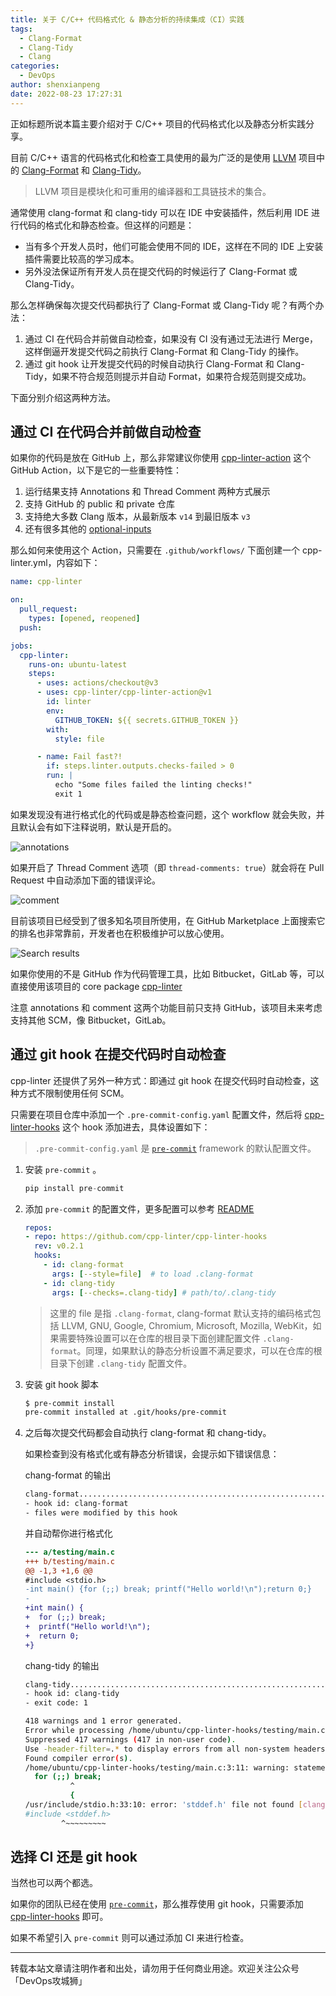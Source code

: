 ```yaml
---
title: 关于 C/C++ 代码格式化 & 静态分析的持续集成（CI）实践
tags:
  - Clang-Format
  - Clang-Tidy
  - Clang
categories:
  - DevOps
author: shenxianpeng
date: 2022-08-23 17:27:31
---
```


正如标题所说本篇主要介绍对于 C/C++ 项目的代码格式化以及静态分析实践分享。

目前 C/C++ 语言的代码格式化和检查工具使用的最为广泛的是使用 [LLVM](https://llvm.org/) 项目中的 [Clang-Format](https://clang.llvm.org/docs/ClangFormat.html) 和 [Clang-Tidy](https://clang.llvm.org/extra/clang-tidy/)。

> LLVM 项目是模块化和可重用的编译器和工具链技术的集合。

通常使用 clang-format 和 clang-tidy 可以在 IDE 中安装插件，然后利用 IDE 进行代码的格式化和静态检查。但这样的问题是：

* 当有多个开发人员时，他们可能会使用不同的 IDE，这样在不同的 IDE 上安装插件需要比较高的学习成本。
* 另外没法保证所有开发人员在提交代码的时候运行了 Clang-Format 或 Clang-Tidy。

那么怎样确保每次提交代码都执行了 Clang-Format 或 Clang-Tidy 呢？有两个办法：

1. 通过 CI 在代码合并前做自动检查，如果没有 CI 没有通过无法进行 Merge，这样倒逼开发提交代码之前执行 Clang-Format 和 Clang-Tidy 的操作。
2. 通过 git hook 让开发提交代码的时候自动执行 Clang-Format 和 Clang-Tidy，如果不符合规范则提示并自动 Format，如果符合规范则提交成功。

下面分别介绍这两种方法。

## 通过 CI 在代码合并前做自动检查

如果你的代码是放在 GitHub 上，那么非常建议你使用 [cpp-linter-action](https://github.com/cpp-linter/cpp-linter-action) 这个 GitHub Action，以下是它的一些重要特性：

1. 运行结果支持 Annotations 和 Thread Comment 两种方式展示
2. 支持 GitHub 的 public 和 private 仓库
3. 支持绝大多数 Clang 版本，从最新版本 `v14` 到最旧版本 `v3`
4. 还有很多其他的 [optional-inputs](https://github.com/cpp-linter/cpp-linter-action#optional-inputs)

那么如何来使用这个 Action，只需要在 `.github/workflows/` 下面创建一个 cpp-linter.yml，内容如下：

```yaml
name: cpp-linter

on:
  pull_request:
    types: [opened, reopened]
  push:

jobs:
  cpp-linter:
    runs-on: ubuntu-latest
    steps:
      - uses: actions/checkout@v3
      - uses: cpp-linter/cpp-linter-action@v1
        id: linter
        env:
          GITHUB_TOKEN: ${{ secrets.GITHUB_TOKEN }}
        with:
          style: file

      - name: Fail fast?!
        if: steps.linter.outputs.checks-failed > 0
        run: |
          echo "Some files failed the linting checks!"
          exit 1
```

如果发现没有进行格式化的代码或是静态检查问题，这个 workflow 就会失败，并且默认会有如下注释说明，默认是开启的。

![annotations](cpp-linter/annotations.png)

如果开启了 Thread Comment 选项（即 `thread-comments: true`）就会将在 Pull Request 中自动添加下面的错误评论。

![comment](cpp-linter/comment.png)

目前该项目已经受到了很多知名项目所使用，在 GitHub Marketplace 上面搜索它的排名也非常靠前，开发者也在积极维护可以放心使用。

![Search results](cpp-linter/search-result.png)

如果你使用的不是 GitHub 作为代码管理工具，比如 Bitbucket，GitLab 等，可以直接使用该项目的 core package [cpp-linter](https://github.com/cpp-linter/cpp-linter)

注意 annotations 和 comment 这两个功能目前只支持 GitHub，该项目未来考虑支持其他 SCM，像 Bitbucket，GitLab。

## 通过 git hook 在提交代码时自动检查

cpp-linter 还提供了另外一种方式：即通过 git hook 在提交代码时自动检查，这种方式不限制使用任何 SCM。

只需要在项目仓库中添加一个 `.pre-commit-config.yaml` 配置文件，然后将 [cpp-linter-hooks](https://github.com/cpp-linter/cpp-linter-hooks) 这个 hook 添加进去，具体设置如下：

> `.pre-commit-config.yaml` 是 [`pre-commit`](https://pre-commit.com/) framework 的默认配置文件。

1. 安装 `pre-commit` 。

    ```python
    pip install pre-commit
    ```

2. 添加 `pre-commit` 的配置文件，更多配置可以参考 [README](https://github.com/cpp-linter/cpp-linter-hooks)

    ```yaml
    repos:
    - repo: https://github.com/cpp-linter/cpp-linter-hooks
      rev: v0.2.1
      hooks:
        - id: clang-format
          args: [--style=file]  # to load .clang-format
        - id: clang-tidy
          args: [--checks=.clang-tidy] # path/to/.clang-tidy
    ```

    > 这里的 file 是指 `.clang-format`, clang-format 默认支持的编码格式包括 LLVM, GNU, Google, Chromium, Microsoft, Mozilla, WebKit，如果需要特殊设置可以在仓库的根目录下面创建配置文件 `.clang-format`。同理，如果默认的静态分析设置不满足要求，可以在仓库的根目录下创建 `.clang-tidy` 配置文件。

3. 安装 git hook 脚本

    ```bash
    $ pre-commit install
    pre-commit installed at .git/hooks/pre-commit
    ```

4. 之后每次提交代码都会自动执行 clang-format 和 chang-tidy。

    如果检查到没有格式化或有静态分析错误，会提示如下错误信息：

    chang-format 的输出

    ```bash
    clang-format.............................................................Failed
    - hook id: clang-format
    - files were modified by this hook
    ```

    并自动帮你进行格式化

    ```diff
    --- a/testing/main.c
    +++ b/testing/main.c
    @@ -1,3 +1,6 @@
    #include <stdio.h>
    -int main() {for (;;) break; printf("Hello world!\n");return 0;}
    -
    +int main() {
    +  for (;;) break;
    +  printf("Hello world!\n");
    +  return 0;
    +}
    ```

    chang-tidy 的输出

    ```bash
    clang-tidy...............................................................Failed
    - hook id: clang-tidy
    - exit code: 1

    418 warnings and 1 error generated.
    Error while processing /home/ubuntu/cpp-linter-hooks/testing/main.c.
    Suppressed 417 warnings (417 in non-user code).
    Use -header-filter=.* to display errors from all non-system headers. Use -system-headers to display errors from system headers as well.
    Found compiler error(s).
    /home/ubuntu/cpp-linter-hooks/testing/main.c:3:11: warning: statement should be inside braces [readability-braces-around-statements]
      for (;;) break;
              ^
              {
    /usr/include/stdio.h:33:10: error: 'stddef.h' file not found [clang-diagnostic-error]
    #include <stddef.h>
            ^~~~~~~~~~
    ```

## 选择 CI 还是 git hook

当然也可以两个都选。

如果你的团队已经在使用 [`pre-commit`](https://pre-commit.com/)，那么推荐使用 git hook，只需要添加 [cpp-linter-hooks](https://github.com/cpp-linter/cpp-linter-hooks) 即可。

如果不希望引入 `pre-commit` 则可以通过添加 CI 来进行检查。

---

转载本站文章请注明作者和出处，请勿用于任何商业用途。欢迎关注公众号「DevOps攻城狮」
